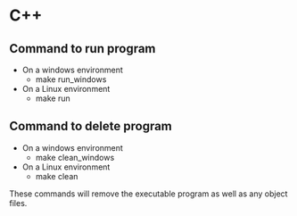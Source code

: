 # C++

## Command to run program

* On a windows environment
  * make run_windows
* On a Linux environment
  * make run

## Command to delete program

* On a windows environment
  * make clean_windows
* On a Linux environment
  * make clean

These commands will remove the executable program as well as any object files.
